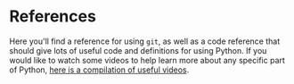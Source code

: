 # References

Here you'll find a reference for using `git`, as well as a code reference that should give lots of useful code and definitions for using Python. If you would like to watch some videos to help learn more about any specific part of Python, [here is a compilation of useful videos](https://docs.google.com/document/d/1XMUe2EIJVfO8lMc_Lagh3TkGVLGJoNrBQ2Qp3qSpai0/edit?usp=sharing). 